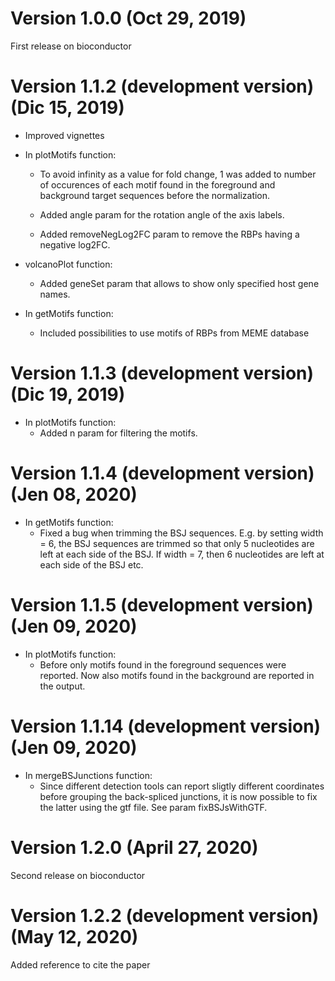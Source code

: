 Version 1.0.0 (Oct 29, 2019)
============================

First release on bioconductor

Version 1.1.2 (development version) (Dic 15, 2019)
==================================================

-   Improved vignettes

-   In plotMotifs function:

    -   To avoid infinity as a value for fold change, 1 was added to
        number of occurences of each motif found in the foreground and
        background target sequences before the normalization.

    -   Added angle param for the rotation angle of the axis labels.

    -   Added removeNegLog2FC param to remove the RBPs having a negative
        log2FC.

-   volcanoPlot function:

    -   Added geneSet param that allows to show only specified host gene
        names.

-   In getMotifs function:

    -   Included possibilities to use motifs of RBPs from MEME database

Version 1.1.3 (development version) (Dic 19, 2019)
==================================================

-   In plotMotifs function:
    -   Added n param for filtering the motifs.

Version 1.1.4 (development version) (Jen 08, 2020)
==================================================

-   In getMotifs function:
    -   Fixed a bug when trimming the BSJ sequences. E.g. by setting
        width = 6, the BSJ sequences are trimmed so that only 5
        nucleotides are left at each side of the BSJ. If width = 7, then
        6 nucleotides are left at each side of the BSJ etc.

Version 1.1.5 (development version) (Jen 09, 2020)
==================================================

-   In plotMotifs function:
    -   Before only motifs found in the foreground sequences were
        reported. Now also motifs found in the background are reported
        in the output.

Version 1.1.14 (development version) (Jen 09, 2020)
===================================================

-   In mergeBSJunctions function:
    -   Since different detection tools can report sligtly different
        coordinates before grouping the back-spliced junctions, it is
        now possible to fix the latter using the gtf file. See param
        fixBSJsWithGTF.

Version 1.2.0 (April 27, 2020)
==============================

Second release on bioconductor

Version 1.2.2 (development version) (May 12, 2020)
==================================================

Added reference to cite the paper
